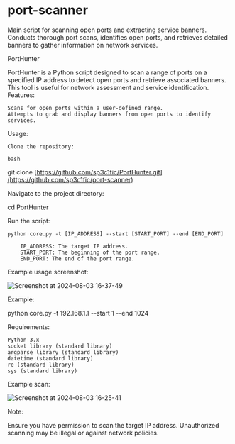 # port-scanner
Main script for scanning open ports and extracting service banners. Conducts thorough port scans, identifies open ports, and retrieves detailed banners to gather information on network services.


PortHunter

PortHunter is a Python script designed to scan a range of ports on a specified IP address to detect open ports and retrieve associated banners. This tool is useful for network assessment and service identification.
Features:

    Scans for open ports within a user-defined range.
    Attempts to grab and display banners from open ports to identify services.

Usage:

    Clone the repository:

    bash

git clone [https://github.com/sp3c1fic/PortHunter.git](https://github.com/sp3c1fic/port-scanner)

Navigate to the project directory:

cd PortHunter

Run the script:


    python core.py -t [IP_ADDRESS] --start [START_PORT] --end [END_PORT]

        IP_ADDRESS: The target IP address.
        START_PORT: The beginning of the port range.
        END_PORT: The end of the port range.


Example usage screenshot:

![Screenshot at 2024-08-03 16-37-49](https://github.com/user-attachments/assets/9f918549-05c0-4323-8383-8cea7df6d445)


Example:

python core.py -t 192.168.1.1 --start 1 --end 1024


Requirements:

    Python 3.x
    socket library (standard library)
    argparse library (standard library)
    datetime (standard library)
    re (standard library)
    sys (standard library)


Example scan:

![Screenshot at 2024-08-03 16-25-41](https://github.com/user-attachments/assets/2fe4d14b-f05e-499a-8131-a371e2a882e4)


Note:

Ensure you have permission to scan the target IP address. Unauthorized scanning may be illegal or against network policies.
